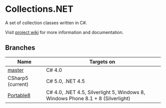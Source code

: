 # Collections.NET

A set of collection classes written in C#.

Visit [project wiki](http://github.marcel-kloubert.eu/wiki/index.php/En/Collections.NET) for more information and documentation.

## Branches

| Name  | Targets on  |
| ----- | ----------- |
| [master](https://github.com/mkloubert/Collections.NET)  | C# 4.0  |
| CSharp5 (current)  | C# 5.0, .NET 4.5  |
| [Portable8](https://github.com/mkloubert/Collections.NET/tree/Portable8)  | C# 4.0, .NET 4.5, Silverlight 5, Windows 8, Windows Phone 8.1 + 8 (Silverlight)  |
